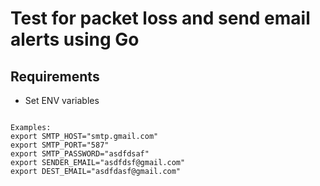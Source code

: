 # Test for packet loss and send email alerts using Go


## Requirements

- Set ENV variables

```

Examples:
export SMTP_HOST="smtp.gmail.com"
export SMTP_PORT="587"
export SMTP_PASSWORD="asdfdsaf"
export SENDER_EMAIL="asdfdsf@gmail.com"
export DEST_EMAIL="asdfdasf@gmail.com"
```

